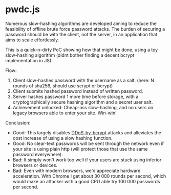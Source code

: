 pwdc.js
=======

Numerous slow-hashing algorithms are developed aiming to reduce the feasibility of offline brute force password attacks.
The burden of securing a password should be with the client, not the server, in an application that aims to scale effortlessly.

This is a quick-n-dirty PoC showing how that might be done, using a toy slow-hashing algorithm (didnt bother finding a decent bcrypt implementation in JS).

Flow:

1. Client slow-hashes password with the username as a salt. (here: N rounds of sha256, should use scrypt or bcrypt)
1. Client submits hashed password instead of written password.
1. Server hashes password 1 more time before storage, with a cryptographically secure hashing algorithm and a secret user salt.
1. Achievement unlocked: Cheap-ass slow-hashing, and no users on legacy browsers able to enter your site. Win-win!

Conclusion:

- Good: This largely disables [DDoS-by-bcrypt](http://www.analyticalengine.net/2012/06/one-of-many-problems-with-appsec/) attacks and alleviates the cost increase of using a slow hashing function.
- Good: No clear-text passwords will be sent through the network even if your site is using plain http (will protect those that use the same password everywhere).
- Bad: It simply won't work too well if your users are stuck using inferior browsers or devices.
- Bad: Even with modern browsers, we'd appreciate hardware acceleration. With Chrome I get about 30 000 rounds per second, which would make an attacker with a good CPU able try 100 000 passwords per second.